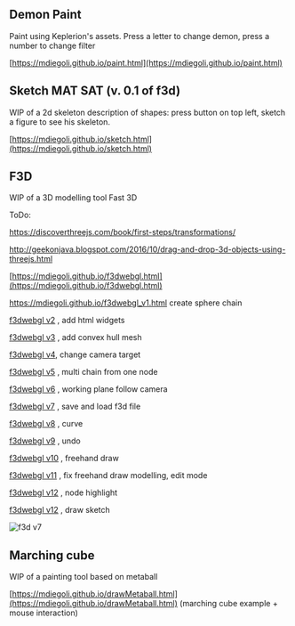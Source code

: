 ## Demon Paint

Paint using Keplerion's assets. Press a letter to change demon, press a number to change filter

[https://mdiegoli.github.io/paint.html](https://mdiegoli.github.io/paint.html)


## Sketch MAT SAT (v. 0.1 of f3d)

WIP of a 2d skeleton description of shapes: press button on top left, sketch a figure to see his skeleton.

[https://mdiegoli.github.io/sketch.html](https://mdiegoli.github.io/sketch.html)


## F3D

WIP of a 3D modelling tool Fast 3D

ToDo: 

https://discoverthreejs.com/book/first-steps/transformations/ 

http://geekonjava.blogspot.com/2016/10/drag-and-drop-3d-objects-using-threejs.html



[https://mdiegoli.github.io/f3dwebgl.html](https://mdiegoli.github.io/f3dwebgl.html)

https://mdiegoli.github.io/f3dwebgl_v1.html create sphere chain

[f3dwebgl v2](https://mdiegoli.github.io/f3dwebgl_v2.html) , add html widgets

[f3dwebgl v3](https://mdiegoli.github.io/f3dwebgl_v3.html) , add convex hull mesh

[f3dwebgl v4](https://mdiegoli.github.io/f3dwebgl_v4.html), change camera target

[f3dwebgl v5](https://mdiegoli.github.io/f3dwebgl_v5.html) , multi chain from one node

[f3dwebgl v6](https://mdiegoli.github.io/f3dwebgl_v6.html) , working plane follow camera

[f3dwebgl v7](https://mdiegoli.github.io/f3dwebgl_v7.html) , save and load f3d file

[f3dwebgl v8](https://mdiegoli.github.io/f3dwebgl_v8.html) , curve

[f3dwebgl v9](https://mdiegoli.github.io/f3dwebgl_v9.html) , undo

[f3dwebgl v10](https://mdiegoli.github.io/f3dwebgl_v10.html) , freehand draw

[f3dwebgl v11](https://mdiegoli.github.io/f3dwebgl_v11.html) , fix freehand draw modelling, edit mode

[f3dwebgl v12](https://mdiegoli.github.io/f3dwebgl_v12.html) , node highlight

[f3dwebgl v12](https://mdiegoli.github.io/f3dwebgl_v13.html) , draw sketch

![f3d v7](https://mdiegoli.github.io/images/f3dv7.png)

## Marching cube

WIP of a painting tool based on metaball

[https://mdiegoli.github.io/drawMetaball.html](https://mdiegoli.github.io/drawMetaball.html) (marching cube example + mouse interaction)


